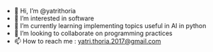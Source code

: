 - 👋 Hi, I’m @yatrithoria
- 👀 I’m interested in software
- 🌱 I’m currently learning implementing topics useful in AI in python
- 💞️ I’m looking to collaborate on programming practices
- 📫 How to reach me : yatri.thoria.2017@gmail.com

<!---
yatrithoria/yatrithoria is a ✨ special ✨ repository because its `README.md` (this file) appears on your GitHub profile.
You can click the Preview link to take a look at your changes.
--->
